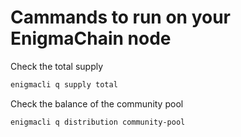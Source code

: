 # Cammands to run on your EnigmaChain node

Check the total supply

```bash
enigmacli q supply total
```

Check the balance of the community pool
```bash
enigmacli q distribution community-pool
```
